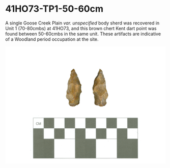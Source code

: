 # 41HO73-TP1-50-60cm

A single Goose Creek Plain _var. unspecified_ body sherd was recovered in Unit 1 (70-80cmbs) at 41HO73, and this brown chert Kent dart point was found between 50-60cmbs in the same unit. These artifacts are indicative of a Woodland period occupation at the site.

![](../../../img/41HO73-TP1-50-60cm.png)
